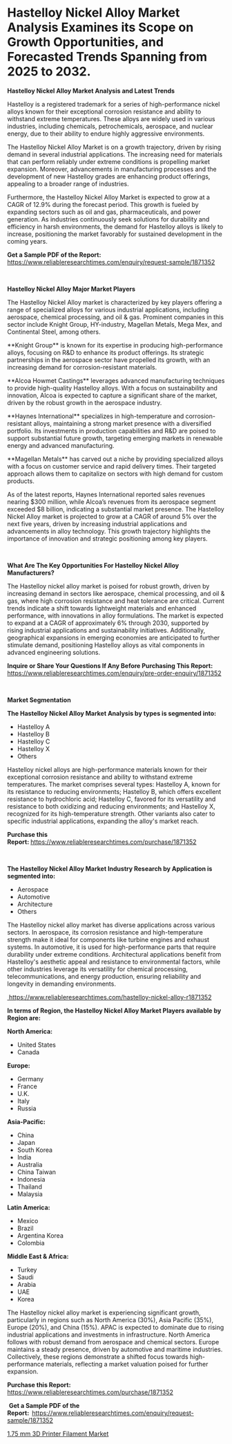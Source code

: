 <p><h1>Hastelloy Nickel Alloy Market Analysis Examines its Scope on Growth Opportunities, and Forecasted Trends Spanning from 2025 to 2032.</h1></p><p><strong>Hastelloy Nickel Alloy Market Analysis and Latest Trends</strong></p>
<p><p>Hastelloy is a registered trademark for a series of high-performance nickel alloys known for their exceptional corrosion resistance and ability to withstand extreme temperatures. These alloys are widely used in various industries, including chemicals, petrochemicals, aerospace, and nuclear energy, due to their ability to endure highly aggressive environments.</p><p>The Hastelloy Nickel Alloy Market is on a growth trajectory, driven by rising demand in several industrial applications. The increasing need for materials that can perform reliably under extreme conditions is propelling market expansion. Moreover, advancements in manufacturing processes and the development of new Hastelloy grades are enhancing product offerings, appealing to a broader range of industries.</p><p>Furthermore, the Hastelloy Nickel Alloy Market is expected to grow at a CAGR of 12.9% during the forecast period. This growth is fueled by expanding sectors such as oil and gas, pharmaceuticals, and power generation. As industries continuously seek solutions for durability and efficiency in harsh environments, the demand for Hastelloy alloys is likely to increase, positioning the market favorably for sustained development in the coming years.</p></p>
<p><strong>Get a Sample PDF of the Report:&nbsp;</strong> <a href="https://www.reliableresearchtimes.com/enquiry/request-sample/1871352?utm_campaign=2096&utm_medium=2&utm_source=Github&utm_content=ia&utm_term=04022025&utm_id=hastelloy-nickel-alloy">https://www.reliableresearchtimes.com/enquiry/request-sample/1871352</a></p>
<p>&nbsp;</p>
<p><strong>Hastelloy Nickel Alloy Major Market Players</strong></p>
<p><p>The Hastelloy Nickel Alloy market is characterized by key players offering a range of specialized alloys for various industrial applications, including aerospace, chemical processing, and oil & gas. Prominent companies in this sector include Knight Group, HY-industry, Magellan Metals, Mega Mex, and Continental Steel, among others. </p><p>**Knight Group** is known for its expertise in producing high-performance alloys, focusing on R&D to enhance its product offerings. Its strategic partnerships in the aerospace sector have propelled its growth, with an increasing demand for corrosion-resistant materials. </p><p>**Alcoa Howmet Castings** leverages advanced manufacturing techniques to provide high-quality Hastelloy alloys. With a focus on sustainability and innovation, Alcoa is expected to capture a significant share of the market, driven by the robust growth in the aerospace industry.</p><p>**Haynes International** specializes in high-temperature and corrosion-resistant alloys, maintaining a strong market presence with a diversified portfolio. Its investments in production capabilities and R&D are poised to support substantial future growth, targeting emerging markets in renewable energy and advanced manufacturing.</p><p>**Magellan Metals** has carved out a niche by providing specialized alloys with a focus on customer service and rapid delivery times. Their targeted approach allows them to capitalize on sectors with high demand for custom products.</p><p>As of the latest reports, Haynes International reported sales revenues nearing $300 million, while Alcoa’s revenues from its aerospace segment exceeded $8 billion, indicating a substantial market presence. The Hastelloy Nickel Alloy market is projected to grow at a CAGR of around 5% over the next five years, driven by increasing industrial applications and advancements in alloy technology. This growth trajectory highlights the importance of innovation and strategic positioning among key players.</p></p>
<p>&nbsp;</p>
<p><strong>What Are The Key Opportunities For Hastelloy Nickel Alloy Manufacturers?</strong></p>
<p><p>The Hastelloy nickel alloy market is poised for robust growth, driven by increasing demand in sectors like aerospace, chemical processing, and oil & gas, where high corrosion resistance and heat tolerance are critical. Current trends indicate a shift towards lightweight materials and enhanced performance, with innovations in alloy formulations. The market is expected to expand at a CAGR of approximately 6% through 2030, supported by rising industrial applications and sustainability initiatives. Additionally, geographical expansions in emerging economies are anticipated to further stimulate demand, positioning Hastelloy alloys as vital components in advanced engineering solutions.</p></p>
<p><strong>Inquire or Share Your Questions If Any Before Purchasing This Report:</strong> <a href="https://www.reliableresearchtimes.com/enquiry/pre-order-enquiry/1871352?utm_campaign=2096&utm_medium=2&utm_source=Github&utm_content=ia&utm_term=04022025&utm_id=hastelloy-nickel-alloy">https://www.reliableresearchtimes.com/enquiry/pre-order-enquiry/1871352</a></p>
<p>&nbsp;</p>
<p><strong>Market Segmentation</strong></p>
<p><strong>The Hastelloy Nickel Alloy Market Analysis by types is segmented into:</strong></p>
<p><ul><li>Hastelloy A</li><li>Hastelloy B</li><li>Hastelloy C</li><li>Hastelloy X</li><li>Others</li></ul></p>
<p><p>Hastelloy nickel alloys are high-performance materials known for their exceptional corrosion resistance and ability to withstand extreme temperatures. The market comprises several types: Hastelloy A, known for its resistance to reducing environments; Hastelloy B, which offers excellent resistance to hydrochloric acid; Hastelloy C, favored for its versatility and resistance to both oxidizing and reducing environments; and Hastelloy X, recognized for its high-temperature strength. Other variants also cater to specific industrial applications, expanding the alloy's market reach.</p></p>
<p><strong>Purchase this Report:&nbsp;</strong><a href="https://www.reliableresearchtimes.com/purchase/1871352?utm_campaign=2096&utm_medium=2&utm_source=Github&utm_content=ia&utm_term=04022025&utm_id=hastelloy-nickel-alloy">https://www.reliableresearchtimes.com/purchase/1871352</a></p>
<p>&nbsp;</p>
<p><strong>The Hastelloy Nickel Alloy Market Industry Research by Application is segmented into:</strong></p>
<p><ul><li>Aerospace</li><li>Automotive</li><li>Architecture</li><li>Others</li></ul></p>
<p><p>The Hastelloy nickel alloy market has diverse applications across various sectors. In aerospace, its corrosion resistance and high-temperature strength make it ideal for components like turbine engines and exhaust systems. In automotive, it is used for high-performance parts that require durability under extreme conditions. Architectural applications benefit from Hastelloy's aesthetic appeal and resistance to environmental factors, while other industries leverage its versatility for chemical processing, telecommunications, and energy production, ensuring reliability and longevity in demanding environments.</p></p>
<p><a href="https://www.reliableresearchtimes.com/hastelloy-nickel-alloy-r1871352?utm_campaign=2096&utm_medium=2&utm_source=Github&utm_content=ia&utm_term=04022025&utm_id=hastelloy-nickel-alloy">&nbsp;https://www.reliableresearchtimes.com/hastelloy-nickel-alloy-r1871352</a></p>
<p><strong>In terms of Region, the Hastelloy Nickel Alloy Market Players available by Region are:</strong></p>
<p>
    <p> <strong> North America: </strong>
        <ul>
            <li>United States</li>
            <li>Canada</li>
        </ul>
        </p> 
    <p> <strong> Europe: </strong>
        <ul>
            <li>Germany</li>
            <li>France</li>
            <li>U.K.</li>
            <li>Italy</li>
            <li>Russia</li>
        </ul>
        </p> 
    <p> <strong> Asia-Pacific: </strong>
        <ul>
            <li>China</li>
            <li>Japan</li>
            <li>South Korea</li>
            <li>India</li>
            <li>Australia</li>
            <li>China Taiwan</li>
            <li>Indonesia</li>
            <li>Thailand</li>
            <li>Malaysia</li>
        </ul>
        </p> 
    <p> <strong> Latin America: </strong>
        <ul>
            <li>Mexico</li>
            <li>Brazil</li>
            <li>Argentina Korea</li>
            <li>Colombia</li>
        </ul>
        </p> 
    <p> <strong> Middle East & Africa: </strong>
        <ul>
            <li>Turkey</li>
            <li>Saudi</li>
            <li>Arabia</li>
            <li>UAE</li>
            <li>Korea</li>
        </ul>
    </p>
    </p>
<p><p>The Hastelloy nickel alloy market is experiencing significant growth, particularly in regions such as North America (30%), Asia Pacific (35%), Europe (20%), and China (15%). APAC is expected to dominate due to rising industrial applications and investments in infrastructure. North America follows with robust demand from aerospace and chemical sectors. Europe maintains a steady presence, driven by automotive and maritime industries. Collectively, these regions demonstrate a shifted focus towards high-performance materials, reflecting a market valuation poised for further expansion.</p></p>
<p><strong>Purchase this Report: </strong><a href="https://www.reliableresearchtimes.com/purchase/1871352?utm_campaign=2096&utm_medium=2&utm_source=Github&utm_content=ia&utm_term=04022025&utm_id=hastelloy-nickel-alloy">https://www.reliableresearchtimes.com/purchase/1871352</a></p>
<p>&nbsp;<strong>Get a Sample PDF of the Report:&nbsp;&nbsp;</strong><a href="https://www.reliableresearchtimes.com/enquiry/request-sample/1871352?utm_campaign=2096&utm_medium=2&utm_source=Github&utm_content=ia&utm_term=04022025&utm_id=hastelloy-nickel-alloy">https://www.reliableresearchtimes.com/enquiry/request-sample/1871352</a></p>
<p><strong></strong></p>
<p><p><a href="https://github.com/NarcisoFerry/Market-Research-Report-List-1/blob/main/175-mm-3d-printer-filament-market.md?utm_campaign=2096&utm_medium=2&utm_source=Github&utm_content=ia&utm_term=04022025&utm_id=hastelloy-nickel-alloy">1.75 mm 3D Printer Filament Market</a></p></p>